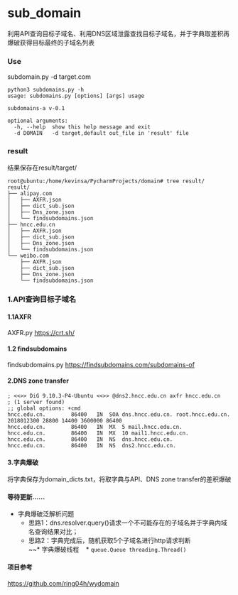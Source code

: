 # sub_domain

利用API查询目标子域名、利用DNS区域泄露查找目标子域名，并于字典取差积再爆破获得目标最终的子域名列表

### Use
subdomain.py -d target.com
```
python3 subdomains.py -h
usage: subdomains.py [options] [args] usage

subdomains-a v-0.1

optional arguments:
  -h, --help  show this help message and exit
  -d DOMAIN   -d target,default out_file in 'result' file
```

### result
结果保存在result/target/
```
root@ubuntu:/home/kevinsa/PycharmProjects/domain# tree result/
result/
├── alipay.com
│   ├── AXFR.json
│   ├── dict_sub.json
│   ├── Dns_zone.json
│   └── findsubdomains.json
├── hncc.edu.cn
│   ├── AXFR.json
│   ├── dict_sub.json
│   ├── Dns_zone.json
│   └── findsubdomains.json
└── weibo.com
    ├── AXFR.json
    ├── dict_sub.json
    ├── Dns_zone.json
    └── findsubdomains.json
```

### 1.API查询目标子域名
#### 1.1AXFR
AXFR.py
https://crt.sh/

#### 1.2 findsubdomains
findsubdomains.py
https://findsubdomains.com/subdomains-of

#### 2.DNS zone transfer
```
; <<>> DiG 9.10.3-P4-Ubuntu <<>> @dns2.hncc.edu.cn axfr hncc.edu.cn
; (1 server found)
;; global options: +cmd
hncc.edu.cn.    	86400	IN	SOA	dns.hncc.edu.cn. root.hncc.edu.cn. 2018012300 28800 14400 3600000 86400
hncc.edu.cn.		86400	IN	MX	5 mail.hncc.edu.cn.
hncc.edu.cn.		86400	IN	MX	10 mail1.hncc.edu.cn.
hncc.edu.cn.		86400	IN	NS	dns.hncc.edu.cn.
hncc.edu.cn.		86400	IN	NS	dns2.hncc.edu.cn.
```
#### 3.字典爆破
将字典保存为domain_dicts.txt，将取字典与API、DNS zone transfer的差积爆破

#### 等待更新......
* 字典爆破泛解析问题
    * 思路1：dns.resolver.query()请求一个不可能存在的子域名并于字典内域名查询结果对比；
    * 思路2：字典完成后，随机获取5个子域名进行http请求判断  
~~* 字典爆破线程
    * ```queue.Queue threading.Thread()```


#### 项目参考
https://github.com/ring04h/wydomain

